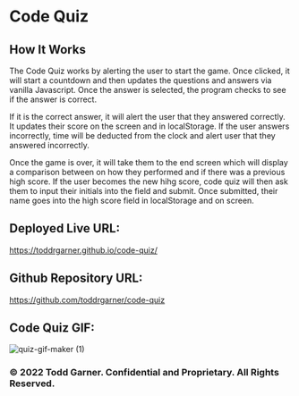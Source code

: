 # Code Quiz

## How It Works

The Code Quiz works by alerting the user to start the game. Once clicked, it will start a countdown and then updates the questions and answers via vanilla Javascript. Once the answer is selected, the program checks to see if the answer is correct. 

If it is the correct answer, it will alert the user that they answered correctly. It updates their score on the screen and in localStorage. If the user answers incorrectly, time will be deducted from the clock and alert user that they answered incorrectly. 

Once the game is over, it will take them to the end screen which will display a comparison between on how they performed and if there was a previous high score. If the user becomes the new hihg score, code quiz will then ask them to input their initials into the field and submit. Once submitted, their name goes into the high score field in localStorage and on screen.

## Deployed Live URL:
 https://toddrgarner.github.io/code-quiz/
 
## Github Repository URL:
https://github.com/toddrgarner/code-quiz

## Code Quiz GIF:
![quiz-gif-maker (1)](https://user-images.githubusercontent.com/110719370/189459834-cb5351d4-fd4e-428a-9863-3947e3614ef9.gif)

### © 2022 Todd Garner. Confidential and Proprietary. All Rights Reserved.
